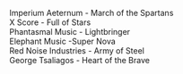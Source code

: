 Imperium Aeternum - March of the Spartans<br/>X Score - Full of Stars<br/>Phantasmal Music - Lightbringer<br/>Elephant Music -Super Nova<br/>Red Noise Industries - Army of Steel<br/>George Tsaliagos - Heart of the Brave
